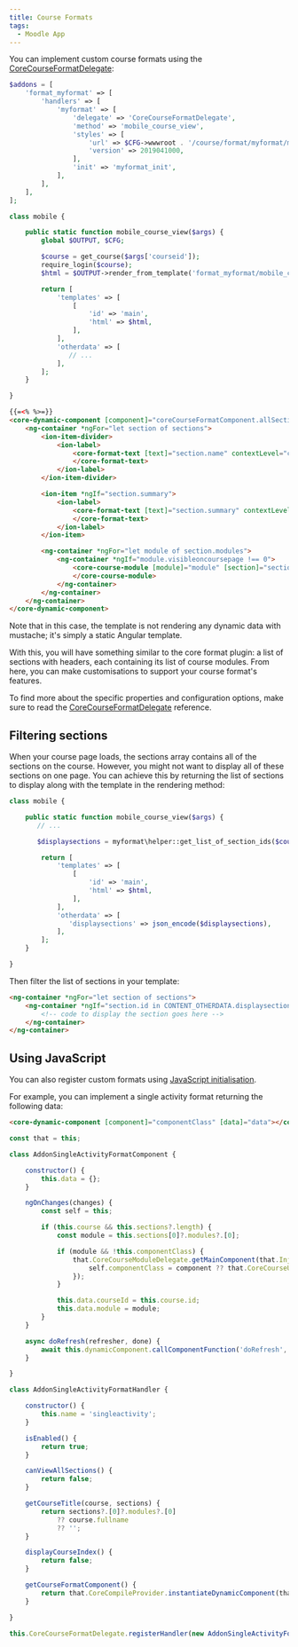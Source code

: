 ```yaml
---
title: Course Formats
tags:
  - Moodle App
---
```


You can implement custom course formats using the [CoreCourseFormatDelegate](../api-reference.md#corecourseformatdelegate):

```php title="db/mobile.php"
$addons = [
    'format_myformat' => [
        'handlers' => [
            'myformat' => [
                'delegate' => 'CoreCourseFormatDelegate',
                'method' => 'mobile_course_view',
                'styles' => [
                    'url' => $CFG->wwwroot . '/course/format/myformat/mobile.css',
                    'version' => 2019041000,
                ],
                'init' => 'myformat_init',
            ],
        ],
    ],
];
```

```php title="classes/output/mobile.php"
class mobile {

    public static function mobile_course_view($args) {
        global $OUTPUT, $CFG;

        $course = get_course($args['courseid']);
        require_login($course);
        $html = $OUTPUT->render_from_template('format_myformat/mobile_course', []);

        return [
            'templates' => [
                [
                    'id' => 'main',
                    'html' => $html,
                ],
            ],
            'otherdata' => [
               // ...
            ],
        ];
    }

}
```

```html handlebars title="templates/mobile_course.mustache"
{{=<% %>=}}
<core-dynamic-component [component]="coreCourseFormatComponent.allSectionsComponent" [data]="data" class="format-myformat">
    <ng-container *ngFor="let section of sections">
        <ion-item-divider>
            <ion-label>
                <core-format-text [text]="section.name" contextLevel="course" [contextInstanceId]="course.id">
                </core-format-text>
            </ion-label>
        </ion-item-divider>

        <ion-item *ngIf="section.summary">
            <ion-label>
                <core-format-text [text]="section.summary" contextLevel="course" [contextInstanceId]="course.id">
                </core-format-text>
            </ion-label>
        </ion-item>

        <ng-container *ngFor="let module of section.modules">
            <ng-container *ngIf="module.visibleoncoursepage !== 0">
                <core-course-module [module]="module" [section]="section" (completionChanged)="onCompletionChange()">
                </core-course-module>
            </ng-container>
        </ng-container>
    </ng-container>
</core-dynamic-component>
```

Note that in this case, the template is not rendering any dynamic data with mustache; it's simply a static Angular template.

With this, you will have something similar to the core format plugin: a list of sections with headers, each containing its list of course modules. From here, you can make customisations to support your course format's features.

To find more about the specific properties and configuration options, make sure to read the [CoreCourseFormatDelegate](../api-reference.md#corecourseformatdelegate) reference.

## Filtering sections

When your course page loads, the sections array contains all of the sections on the course. However, you might not want to display all of these sections on one page.
You can achieve this by returning the list of sections to display along with the template in the rendering method:

```php
class mobile {

    public static function mobile_course_view($args) {
       // ...

       $displaysections = myformat\helper::get_list_of_section_ids($courseid);

        return [
            'templates' => [
                [
                    'id' => 'main',
                    'html' => $html,
                ],
            ],
            'otherdata' => [
               'displaysections' => json_encode($displaysections),
            ],
        ];
    }

}
```

Then filter the list of sections in your template:

```html
<ng-container *ngFor="let section of sections">
    <ng-container *ngIf="section.id in CONTENT_OTHERDATA.displaysections">
        <!-- code to display the section goes here -->
    </ng-container>
</ng-container>
```

## Using JavaScript

You can also register custom formats using [JavaScript initialisation](../index.md#javascript-initialisation).

For example, you can implement a single activity format returning the following data:

```html ng2 title="template with 'main' ID"
<core-dynamic-component [component]="componentClass" [data]="data"></core-dynamic-component>
```

```js title="JavaScript"
const that = this;

class AddonSingleActivityFormatComponent {

    constructor() {
        this.data = {};
    }

    ngOnChanges(changes) {
        const self = this;

        if (this.course && this.sections?.length) {
            const module = this.sections[0]?.modules?.[0];

            if (module && !this.componentClass) {
                that.CoreCourseModuleDelegate.getMainComponent(that.Injector, this.course, module).then((component) => {
                    self.componentClass = component ?? that.CoreCourseUnsupportedModuleComponent;
                });
            }

            this.data.courseId = this.course.id;
            this.data.module = module;
        }
    }

    async doRefresh(refresher, done) {
        await this.dynamicComponent.callComponentFunction('doRefresh', [refresher, done]);
    }

}

class AddonSingleActivityFormatHandler {

    constructor() {
        this.name = 'singleactivity';
    }

    isEnabled() {
        return true;
    }

    canViewAllSections() {
        return false;
    }

    getCourseTitle(course, sections) {
        return sections?.[0]?.modules?.[0]
            ?? course.fullname
            ?? '';
    }

    displayCourseIndex() {
        return false;
    }

    getCourseFormatComponent() {
        return that.CoreCompileProvider.instantiateDynamicComponent(that.INIT_TEMPLATES['main'], AddonSingleActivityFormatComponent);
    }

}

this.CoreCourseFormatDelegate.registerHandler(new AddonSingleActivityFormatHandler());
```
